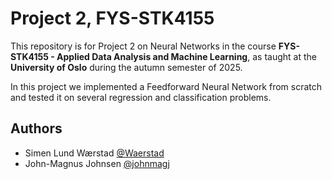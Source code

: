 # Project 2, FYS-STK4155 

This repository is for Project 2 on Neural Networks in the course **FYS-STK4155 - Applied Data Analysis and Machine Learning**, as taught at the **University of Oslo** during the autumn semester of 2025.

In this project we implemented a Feedforward Neural Network from scratch and tested it on several regression and classification problems.

## Authors

- Simen Lund Wærstad [@Waerstad](https://github.com/Waerstad)
- John-Magnus Johnsen [@johnmagj](https://github.com/johnmagj)